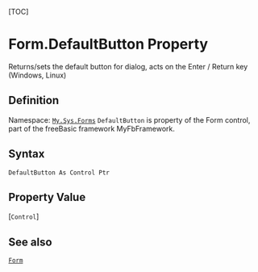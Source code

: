 [TOC]
# Form.DefaultButton Property
Returns/sets the default button for dialog, acts on the Enter / Return key (Windows, Linux)
## Definition
Namespace: [`My.Sys.Forms`](My.Sys.Forms.md)
`DefaultButton` is property of the Form control, part of the freeBasic framework MyFbFramework.
## Syntax
```freeBasic
DefaultButton As Control Ptr
```
## Property Value
[`Control`]
## See also
[`Form`](Form.md)
